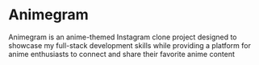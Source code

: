 # Animegram
Animegram is an anime-themed Instagram clone project designed to showcase my full-stack development skills while providing a platform for anime enthusiasts to connect and share their favorite anime content
